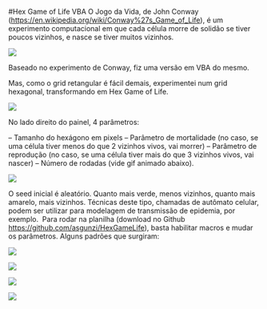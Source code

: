 #Hex Game of Life VBA
O Jogo da Vida, de John Conway (https://en.wikipedia.org/wiki/Conway%27s_Game_of_Life), é um experimento computacional em que cada célula morre de solidão se tiver poucos vizinhos, e nasce se tiver muitos vizinhos. 

![](https://upload.wikimedia.org/wikipedia/commons/9/99/Game_of_life_glider_gun.png)

Baseado no experimento de Conway, fiz uma versão em VBA do mesmo. 

Mas, como o grid retangular é fácil demais, experimentei num grid hexagonal, transformando em Hex Game of Life.

![](https://ferramentasexcelvba.files.wordpress.com/2018/02/hexpainel.jpg?w=656)

No lado direito do painel, 4 parâmetros:

– Tamanho do hexágono em pixels
– Parâmetro de mortalidade (no caso, se uma célula tiver menos do que 2 vizinhos vivos, vai morrer)
– Parâmetro de reprodução (no caso, se uma célula tiver mais do que 3 vizinhos vivos, vai nascer)
– Número de rodadas (vide gif animado abaixo).

![](https://ferramentasexcelvba.files.wordpress.com/2018/02/hexanimated.gif?w=656)

O seed inicial é aleatório. Quanto mais verde, menos vizinhos, quanto mais amarelo, mais vizinhos. Técnicas deste tipo, chamadas de autômato celular, podem ser utilizar para modelagem de transmissão de epidemia, por exemplo.  Para rodar na planilha (download no Github https://github.com/asgunzi/HexGameLife), basta habilitar macros e mudar os parâmetros. Alguns padrões que surgiram:


![](https://ferramentasexcelvba.files.wordpress.com/2018/02/hex4.jpg?w=546&h=337)

![](https://ferramentasexcelvba.files.wordpress.com/2018/02/hex3.jpg?w=542&h=335)

![](https://ferramentasexcelvba.files.wordpress.com/2018/02/hex2.jpg?w=536&h=332)

![](https://ferramentasexcelvba.files.wordpress.com/2018/02/hex1.gif?w=542&h=335)
